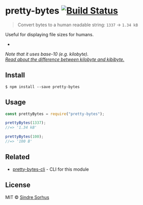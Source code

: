 # pretty-bytes [![Build Status](https://travis-ci.org/sindresorhus/pretty-bytes.svg?branch=master)](https://travis-ci.org/sindresorhus/pretty-bytes)

> Convert bytes to a human readable string: `1337` → `1.34 kB`

Useful for displaying file sizes for humans.

-

_Note that it uses base-10 (e.g. kilobyte).  
[Read about the difference between kilobyte and kibibyte.](http://pacoup.com/2009/05/26/kb-kb-kib-whats-up-with-that/)_

## Install

```
$ npm install --save pretty-bytes
```

## Usage

```js
const prettyBytes = require("pretty-bytes");

prettyBytes(1337);
//=> '1.34 kB'

prettyBytes(100);
//=> '100 B'
```

## Related

- [pretty-bytes-cli](https://github.com/sindresorhus/pretty-bytes-cli) - CLI for this module

## License

MIT © [Sindre Sorhus](https://sindresorhus.com)
